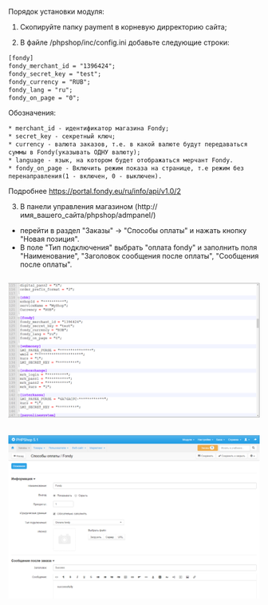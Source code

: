 Порядок установки модуля:

1. Скопируйте папку payment в корневую дирректорию сайта;

2. В файле /phpshop/inc/config.ini добавьте следующие строки:
```
[fondy]
fondy_merchant_id = "1396424";
fondy_secret_key = "test";
fondy_currency = "RUB";
fondy_lang = "ru";
fondy_on_page = "0";
```
Обозначения:

	* merchant_id - идентификатор магазина Fondy;
	* secret_key - секретный ключ;
	* currency - валюта заказов, т.е. в какой валюте будут передаваться суммы в Fondy(указывать ОДНУ валюту);
	* language - язык, на котором будет отображаться мерчант Fondy.
	* fondy_on_page - Включить режим показа на странице, т.е режим без перенаправления(1 - включен, 0 - выключен).

Подробнее https://portal.fondy.eu/ru/info/api/v1.0/2

3. В панели управления магазином (http://имя_вашего_сайта/phpshop/admpanel/)
  - перейти в раздел "Заказы" -> "Способы оплаты" и нажать кнопку "Новая позиция". 
  - В поле "Тип подключения" выбрать "оплата fondy" и заполнить поля "Наименование", "Заголовок сообщения после оплаты", "Cообщения после оплаты".
  
  ![Скриншот][1]
----
  ![Скриншот][2]
----

[1]: https://raw.githubusercontent.com/cloudipsp/phpshop/master/settings.png
[2]: https://raw.githubusercontent.com/cloudipsp/phpshop/master/settings1.png